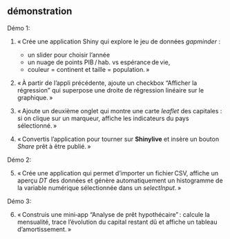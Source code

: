## démonstration

Démo 1:

1.  « Crée une application Shiny qui explore le jeu de données
    *gapminder* :

    -   un slider pour choisir l’année
    -   un nuage de points PIB $/$ hab. vs espérance de vie,
    -   couleur = continent et taille = population. »

2.  « À partir de l’appli précédente, ajoute un checkbox “Afficher la
    régression” qui superpose une droite de régression linéaire sur le
    graphique. »

3.  « Ajoute un deuxième onglet qui montre une carte *leaflet* des
    capitales : si on clique sur un marqueur, affiche les indicateurs du
    pays sélectionné. »

4.  « Convertis l’application pour tourner sur **Shinylive** et insère
    un bouton *Share* prêt à être publié. »

Démo 2:

5.  « Crée une application qui permet d’importer un fichier CSV, affiche
    un aperçu *DT* des données et génère automatiquement un histogramme
    de la variable numérique sélectionnée dans un *selectInput*. »

Démo 3:

6.  « Construis une mini‑app “Analyse de prêt hypothécaire” : calcule la
    mensualité, trace l’évolution du capital restant dû et affiche un
    tableau d’amortissement. »